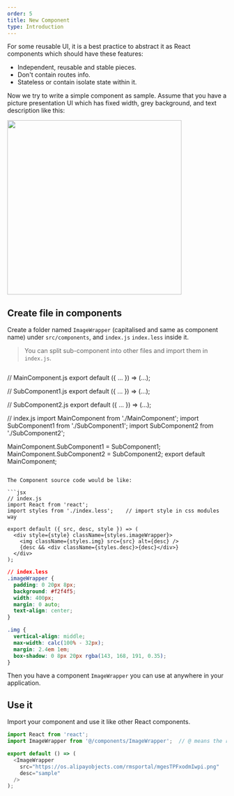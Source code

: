 ```yaml
---
order: 5
title: New Component
type: Introduction
---
```


For some reusable UI, it is a best practice to abstract it as React components which should have these features:

- Independent, reusable and stable pieces.
- Don't contain routes info.
- Stateless or contain isolate state within it.


Now we try to write a simple component as sample. Assume that you have a picture presentation UI which has fixed width, grey background, and text description like this:

<img src="https://gw.alipayobjects.com/zos/rmsportal/vcRltFiKfHBHFrUcsTtW.png" width="400" />

## Create file in components

Create a folder named `ImageWrapper` (capitalised and same as component name) under `src/components`, and `index.js` `index.less` inside it.

> You can split sub-component into other files and import them in `index.js`.

> ```js
// MainComponent.js
export default ({ ... }) => (...);
>
// SubComponent1.js
export default ({ ... }) => (...);
>
// SubComponent2.js
export default ({ ... }) => (...);
>
// index.js
import MainComponent from './MainComponent';
import SubComponent1 from './SubComponent1';
import SubComponent2 from './SubComponent2';
>
MainComponent.SubComponent1 = SubComponent1;
MainComponent.SubComponent2 = SubComponent2;
export default MainComponent;
```

The Component source code would be like:

```jsx
// index.js
import React from 'react';
import styles from './index.less';    // import style in css modules way

export default ({ src, desc, style }) => (
  <div style={style} className={styles.imageWrapper}>
    <img className={styles.img} src={src} alt={desc} />
    {desc && <div className={styles.desc}>{desc}</div>}
  </div>
);
```

```css
// index.less
.imageWrapper {
  padding: 0 20px 8px;
  background: #f2f4f5;
  width: 400px;
  margin: 0 auto;
  text-align: center;
}

.img {
  vertical-align: middle;
  max-width: calc(100% - 32px);
  margin: 2.4em 1em;
  box-shadow: 0 8px 20px rgba(143, 168, 191, 0.35);
}
```

Then you have a component `ImageWrapper` you can use at anywhere in your application.

## Use it

Import your component and use it like other React components.

```js
import React from 'react';
import ImageWrapper from '@/components/ImageWrapper';  // @ means the relative path of source

export default () => (
  <ImageWrapper
    src="https://os.alipayobjects.com/rmsportal/mgesTPFxodmIwpi.png"
    desc="sample"
  />
);
```
